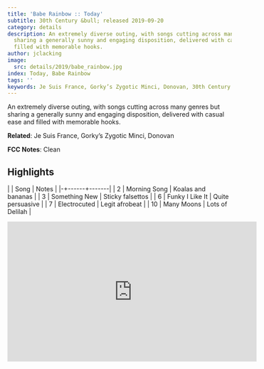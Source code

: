 ```yaml
---
title: 'Babe Rainbow :: Today'
subtitle: 30th Century &bull; released 2019-09-20
category: details
description: An extremely diverse outing, with songs cutting across many genres but
  sharing a generally sunny and engaging disposition, delivered with casual ease and
  filled with memorable hooks.
author: jclacking
image:
  src: details/2019/babe_rainbow.jpg
index: Today, Babe Rainbow
tags: ''
keywords: Je Suis France, Gorky’s Zygotic Minci, Donovan, 30th Century
---
```

An extremely diverse outing, with songs cutting across many genres but sharing a generally sunny and engaging disposition, delivered with casual ease and filled with memorable hooks.<!--more-->

**Related**: Je Suis France, Gorky’s Zygotic Minci, Donovan

**FCC Notes**: Clean

## Highlights

| | Song | Notes |
|-+------+-------|
| 2 | Morning Song | Koalas and bananas |
| 3 | Something New | Sticky falsettos |
| 6 | Funky I Like It | Quite persuasive |
| 7 | Electrocuted | Legit afrobeat |
| 10 | Many Moons | Lots of Delilah |

<div class="tlo-detail-video"><iframe width="560" height="315" src="https://www.youtube.com/embed/v75VvGLfAYo" frameborder="0" allow="autoplay; encrypted-media" allowfullscreen></iframe></div>

